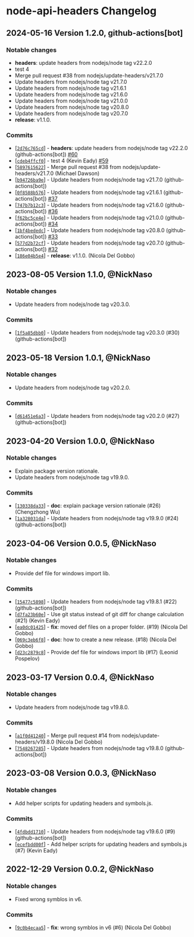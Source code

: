 # node-api-headers Changelog

## 2024-05-16 Version 1.2.0, github-actions\[bot]

### Notable changes

- **headers**: update headers from nodejs/node tag v22.2.0
- test 4
- Merge pull request #38 from nodejs/update-headers/v21.7.0
- Update headers from nodejs/node tag v21.7.0
- Update headers from nodejs/node tag v21.6.1
- Update headers from nodejs/node tag v21.6.0
- Update headers from nodejs/node tag v21.0.0
- Update headers from nodejs/node tag v20.8.0
- Update headers from nodejs/node tag v20.7.0
- **release**: v1.1.0.

### Commits

* \[[`2d76c765cd`](https://github.com/nodejs/node-api-headers/commit/2d76c765cd)] - **headers**: update headers from nodejs/node tag v22.2.0 (github-actions\[bot]) [#60](https://github.com/nodejs/node-api-headers/pull/60)
* \[[`cdeb4ffcf0`](https://github.com/nodejs/node-api-headers/commit/cdeb4ffcf0)] - test 4 (Kevin Eady) [#59](https://github.com/nodejs/node-api-headers/pull/59)
* \[[`5897615622`](https://github.com/nodejs/node-api-headers/commit/5897615622)] - Merge pull request #38 from nodejs/update-headers/v21.7.0 (Michael Dawson)
* \[[`b94726ba9e`](https://github.com/nodejs/node-api-headers/commit/b94726ba9e)] - Update headers from nodejs/node tag v21.7.0 (github-actions\[bot])
* \[[`0f8588b576`](https://github.com/nodejs/node-api-headers/commit/0f8588b576)] - Update headers from nodejs/node tag v21.6.1 (github-actions\[bot]) [#37](https://github.com/nodejs/node-api-headers/pull/37)
* \[[`747b7b12c3`](https://github.com/nodejs/node-api-headers/commit/747b7b12c3)] - Update headers from nodejs/node tag v21.6.0 (github-actions\[bot]) [#36](https://github.com/nodejs/node-api-headers/pull/36)
* \[[`f62bc5ce4e`](https://github.com/nodejs/node-api-headers/commit/f62bc5ce4e)] - Update headers from nodejs/node tag v21.0.0 (github-actions\[bot]) [#34](https://github.com/nodejs/node-api-headers/pull/34)
* \[[`1bf4bededc`](https://github.com/nodejs/node-api-headers/commit/1bf4bededc)] - Update headers from nodejs/node tag v20.8.0 (github-actions\[bot]) [#33](https://github.com/nodejs/node-api-headers/pull/33)
* \[[`577d2b72cf`](https://github.com/nodejs/node-api-headers/commit/577d2b72cf)] - Update headers from nodejs/node tag v20.7.0 (github-actions\[bot]) [#32](https://github.com/nodejs/node-api-headers/pull/32)
* \[[`186e04b5e4`](https://github.com/nodejs/node-api-headers/commit/186e04b5e4)] - **release**: v1.1.0. (Nicola Del Gobbo)

## 2023-08-05 Version 1.1.0, @NickNaso

### Notable changes

- Update headers from nodejs/node tag v20.3.0.

### Commits

- \[[`1f5a85dbb0`](https://github.com/nodejs/node-api-headers/commit/1f5a85dbb0)] - Update headers from nodejs/node tag v20.3.0 (#30) (github-actions\[bot])

## 2023-05-18 Version 1.0.1, @NickNaso

### Notable changes

- Update headers from nodejs/node tag v20.2.0.

### Commits

- \[[`d61451e6a3`](https://github.com/nodejs/node-api-headers/commit/d61451e6a3)] - Update headers from nodejs/node tag v20.2.0 (#27) (github-actions\[bot])

## 2023-04-20 Version 1.0.0, @NickNaso

### Notable changes

- Explain package version rationale.
- Update headers from nodejs/node tag v19.9.0.

### Commits

- \[[`130338da33`](https://github.com/nodejs/node-api-headers/commit/130338da33)] - **doc**: explain package version rationale (#26) (Chengzhong Wu)
- \[[`1a328031da`](https://github.com/nodejs/node-api-headers/commit/1a328031da)] - Update headers from nodejs/node tag v19.9.0 (#24) (github-actions\[bot])

## 2023-04-06 Version 0.0.5, @NickNaso

### Notable changes

- Provide def file for windows import lib.

### Commits

- \[[`15477c5898`](https://github.com/nodejs/node-api-headers/commit/15477c5898)] - Update headers from nodejs/node tag v19.8.1 (#22) (github-actions\[bot])
- \[[`d7fa23b60e`](https://github.com/nodejs/node-api-headers/commit/d7fa23b60e)] - Use git status instead of git diff for change calculation (#21) (Kevin Eady)
- \[[`ea0dc01425`](https://github.com/nodejs/node-api-headers/commit/ea0dc01425)] - **fix**: moved def files on a proper folder. (#19) (Nicola Del Gobbo)
- \[[`069c3eb6f8`](https://github.com/nodejs/node-api-headers/commit/069c3eb6f8)] - **doc**: how to create a new release. (#18) (Nicola Del Gobbo)
- \[[`d23c2879c8`](https://github.com/nodejs/node-api-headers/commit/d23c2879c8)] - Provide def file for windows import lib (#17) (Leonid Pospelov)

## 2023-03-17 Version 0.0.4, @NickNaso

### Notable changes

- Update headers from nodejs/node tag v19.8.0.

### Commits

- \[[`a1f0d41240`](https://github.com/nodejs/node-api-headers/commit/a1f0d41240)] - Merge pull request #14 from nodejs/update-headers/v19.8.0 (Nicola Del Gobbo)
- \[[`7548267285`](https://github.com/nodejs/node-api-headers/commit/7548267285)] - Update headers from nodejs/node tag v19.8.0 (github-actions\[bot])

## 2023-03-08 Version 0.0.3, @NickNaso

### Notable changes

- Add helper scripts for updating headers and symbols.js.

### Commits

- \[[`4fdbdd1710`](https://github.com/nodejs/node-api-headers/commit/4fdbdd1710)] - Update headers from nodejs/node tag v19.6.0 (#9) (github-actions\[bot])
- \[[`ecefbdd00f`](https://github.com/nodejs/node-api-headers/commit/ecefbdd00f)] - Add helper scripts for updating headers and symbols.js (#7) (Kevin Eady)

## 2022-12-29 Version 0.0.2, @NickNaso

### Notable changes

- Fixed wrong symblos in v6.

### Commits

- \[[`9c0b4ecaa5`](https://github.com/nodejs/node-api-headers/commit/9c0b4ecaa5)] - **fix**: wrong symblos in v6 (#6) (Nicola Del Gobbo)
